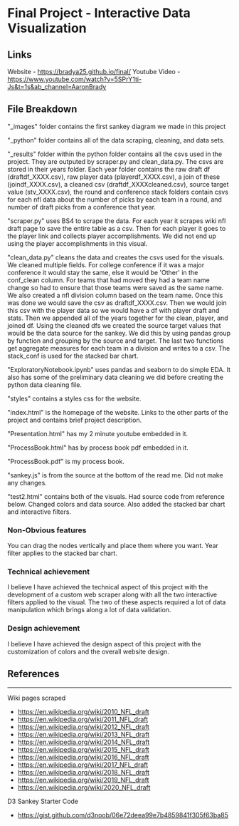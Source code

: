 Final Project - Interactive Data Visualization  
===
## Links
Website - https://bradya25.github.io/final/
Youtube Video - https://www.youtube.com/watch?v=5SPrY1ti-Js&t=1s&ab_channel=AaronBrady 

## File Breakdown
"_images" folder contains the first sankey diagram we made in this project

"_python" folder contains all of the data scraping, cleaning, and data sets.

"_results" folder within the python folder contains all the csvs used in the project. They are outputed by scraper.py and clean_data.py. The csvs are stored in their years folder. Each year folder contains the raw draft df (draftdf_XXXX.csv), raw player data (playerdf_XXXX.csv), a join of these (joindf_XXXX.csv), a cleaned csv (draftdf_XXXXcleaned.csv), source target value (stv_XXXX.csv), the round and conference stack folders contain csvs for each nfl data about the number of picks by each team in a round, and number of draft picks from a conference that year.

"scraper.py" uses BS4 to scrape the data. For each year it scrapes wiki nfl draft page to save the entire table as a csv. Then for each player it goes to the player link and collects player accomplishments. We did not end up using the player accomplishments in this visual.

"clean_data.py" cleans the data and creates the csvs used for the visuals. We cleaned multiple fields. For college conference if it was a major conference it would stay the same, else it would be 'Other' in the conf_clean column. For teams that had moved they had a team name change so had to ensure that those teams were saved as the same name. We also created a nfl division column based on the team name. Once this was done we would save the csv as draftdf_XXXX.csv. Then we would join this csv with the player data so we would have a df with player draft and stats. Then we appended all of the years together for the clean, player, and joined df. Using the cleaned dfs we created the source target values that would be the data source for the sankey. We did this by using pandas group by function and grouping by the source and target. The last two functions get aggregate measures for each team in a division and writes to a csv. The stack_conf is used for the stacked bar chart.

"ExploratoryNotebook.ipynb" uses pandas and seaborn to do simple EDA. It also has some of the preliminary data cleaning we did before creating the python data cleaning file.

"styles" contains a styles css for the website.

"index.html" is the homepage of the website. Links to the other parts of the project and contains brief project description.

"Presentation.html" has my 2 minute youtube embedded in it.

"ProcessBook.html" has by process book pdf embedded in it.

"ProcessBook.pdf" is my process book.

"sankey.js" is from the source at the bottom of the read me. Did not make any changes.

"test2.html" contains both of the visuals. Had source code from reference below. Changed colors and data source. Also added the stacked bar chart and interactive filters.

### Non-Obvious features
You can drag the nodes vertically and place them where you want.
Year filter applies to the stacked bar chart.

### Technical achievement
I believe I have achieved the technical aspect of this project with the development of a custom web scraper along with all the two interactive filters applied to the visual. The two of these aspects required a lot of data manipulation which brings along a lot of data validation.

### Design achievement
I believe I have achieved the design aspect of this project with the customization of colors and the overall website design.


## References
---
Wiki pages scraped
- https://en.wikipedia.org/wiki/2010_NFL_draft
- https://en.wikipedia.org/wiki/2011_NFL_draft
- https://en.wikipedia.org/wiki/2012_NFL_draft
- https://en.wikipedia.org/wiki/2013_NFL_draft
- https://en.wikipedia.org/wiki/2014_NFL_draft
- https://en.wikipedia.org/wiki/2015_NFL_draft
- https://en.wikipedia.org/wiki/2016_NFL_draft
- https://en.wikipedia.org/wiki/2017_NFL_draft
- https://en.wikipedia.org/wiki/2018_NFL_draft
- https://en.wikipedia.org/wiki/2019_NFL_draft
- https://en.wikipedia.org/wiki/2020_NFL_draft

D3 Sankey Starter Code
- https://gist.github.com/d3noob/06e72deea99e7b4859841f305f63ba85 

